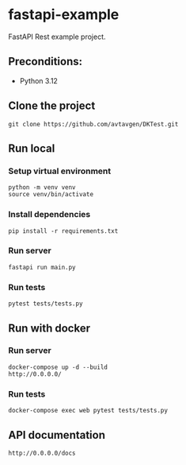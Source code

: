 # fastapi-example

FastAPI Rest example project.

## Preconditions:

- Python 3.12

## Clone the project

```
git clone https://github.com/avtavgen/DKTest.git
```

## Run local

### Setup virtual environment

```
python -m venv venv
source venv/bin/activate
```

### Install dependencies

```
pip install -r requirements.txt
```

### Run server

```
fastapi run main.py
```

### Run tests

```
pytest tests/tests.py
```

## Run with docker

### Run server

```
docker-compose up -d --build
http://0.0.0.0/
```

### Run tests

```
docker-compose exec web pytest tests/tests.py
```

## API documentation

```
http://0.0.0.0/docs
```